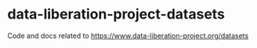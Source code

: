 # data-liberation-project-datasets
Code and docs related to https://www.data-liberation-project.org/datasets
